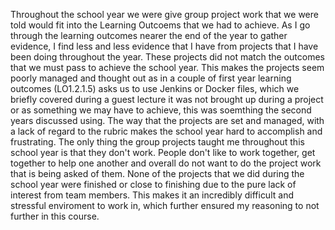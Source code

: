 Throughout the school year we were give group project work that we were told would fit into the Learning Outcoems that we had to achieve. As I go through the learning outcomes nearer the end of the year to gather evidence, I find less and less evidence that I have from projects that I have been doing throughout the year. These projects did not match the outcomes that we must pass to achieve the school year. This makes the projects seem poorly managed and thought out as in a couple of first year learning outcomes (LO1.2.1.5) asks us to use Jenkins or Docker files, which we briefly covered during a guest lecture it was not brought up during a project or as something we may have to achieve, this was soemthing the second years discussed using. The way that the projects are set and managed, with a lack of regard to the rubric makes the school year hard to accomplish and frustrating. The only thing the group projects taught me throughout this school year is that they don't work. People don't like to work together, get together to help one another and overall do not want to do the project work that is being asked of them. None of the projects that we did during the school year were finished or close to finishing due to the pure lack of interest from team members. This makes it an incredibly difficult and stressful enviroment to work in, which further ensured my reasoning to not further in this course. 